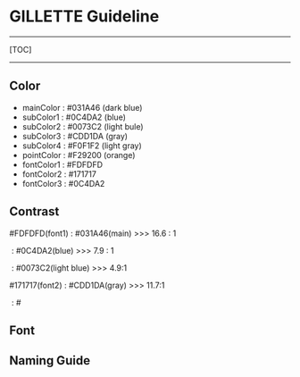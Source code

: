 # GILLETTE Guideline

---

[TOC]

---

## Color

- mainColor   :  #031A46 (dark blue)
- subColor1   :  #0C4DA2 (blue)
- subColor2   :  #0073C2 (light bule)
- subColor3   :  #CDD1DA (gray)
- subColor4   :  #F0F1F2 (light gray)
- pointColor  :  #F29200 (orange)
- fontColor1  :  #FDFDFD
- fontColor2  :  #171717
- fontColor3  :  #0C4DA2 

## Contrast

#FDFDFD(font1) :  #031A46(main)    >>>  16.6 : 1 

​			      :  #0C4DA2(blue)    >>>   7.9 : 1

​			      :  #0073C2(light blue)  >>> 4.9:1

#171717(font2)   : #CDD1DA(gray)  >>> 11.7:1

​			      :  #     



## Font

## Naming Guide







##	



